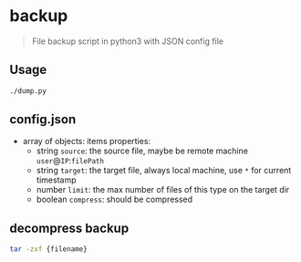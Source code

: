 # backup
> File backup script in python3 with JSON config file

## Usage
```sh
./dump.py
```

## config.json
 - array of objects: items properties:
   - string `source`: the source file, maybe be remote machine
`user`@`IP`:`filePath`
   - string `target`: the target file, always local machine, use `*` for
current timestamp
   - number `limit`: the max number of files of this type on the target dir
   - boolean `compress`: should be compressed

## decompress backup
```sh
tar -zxf {filename}
```
